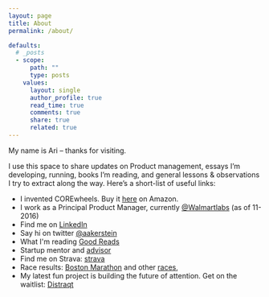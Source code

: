 ```yaml
---
layout: page
title: About
permalink: /about/

defaults:
  # _posts
  - scope:
      path: ""
      type: posts
    values:
      layout: single
      author_profile: true
      read_time: true
      comments: true
      share: true
      related: true
---
```


My name is Ari &#8211; thanks for visiting.

<!-- ![Ari headshot]({{ site.url }}/images/arihead.jpg) -->

I use this space to share updates on Product management, essays I&#8217;m developing, running, books I’m reading, and general lessons & observations I try to extract along the way. Here’s a short-list of useful links:

  * I invented COREwheels. Buy it [here](https://www.amazon.com/SKLZ-Wheels-Dynamic-Strength-Trainer/dp/B00C81JUS2) on Amazon.
  * I work as a Principal Product Manager, currently [@Walmartlabs](https://www.walmart.com/) (as of 11-2016)
  * Find me on [LinkedIn](https://www.linkedin.com/in/ariakerstein)
  * Say hi on twitter <a href="https://twitter.com/aakerstein" target="_blank">@aakerstein</a>
  * What I'm reading [Good Reads](https://www.goodreads.com/user/show/59584576-ari-akerstein)
  * Startup mentor and [advisor](http://www.about.greatnonprofits.org/advisory-board)
  * Find me on Strava: [strava](https://www.strava.com/athletes/6974948)
  * Race results: <a href="http://registration.baa.org/cfm_Archive/iframe_ArchiveSearch.cfm?mode=results&RequestTimeout=600&snap=66622361&" target="_blank">Boston Marathon</a> and other [races](https://www.runraceresults.com/Secure/RaceResults.cfm?ID=RCLF2016),
  * My latest fun project is building the future of attention. Get on the waitlist: [Distraqt](http://directedattention.com/)
